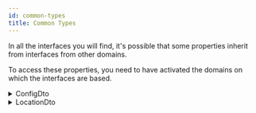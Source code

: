 ```yaml
---
id: common-types
title: Common Types
---
```


In all the interfaces you will find, it's possible that some properties inherit from interfaces from other domains.

To access these properties, you need to have activated the domains on which the interfaces are based.

<details>
 <summary>ConfigDto</summary>

| Field         |   Type    | Description                                      |
| :------------ | :-------: | ------------------------------------------------ |
| **id**        | `string`  | L'identifiant de la configuration.               |
| **code**      | `string`  | Le code de la configuration.                     |
| **value**     | `string`  | La valeur de la configuration.                   |
| **consumer**  | `string`  | Le consommateur de la configuration.             |
| **position**  |  `float`  | La position de la configuration.                 |
| **appliedTo** | `string`  | La cible d'application de la configuration.      |
| **isPublic**  | `boolean` | Indique si la configuration est publique ou non. |

</details>

<details>
 <summary>LocationDto</summary>

| Champs            |   Type   | Description                           |
| :---------------- | :------: | ------------------------------------- |
| **id**            | `string` | L'identifiant de l'emplacement.       |
| **country**       | `string` | Le pays de l'emplacement.             |
| **locality**      | `string` | La localité de l'emplacement.         |
| **region**        | `string` | La région de l'emplacement.           |
| **postalCode**    | `string` | Le code postal de l'emplacement.      |
| **streetAddress** | `string` | L'adresse de la rue de l'emplacement. |
| **latitude**      | `float`  | La latitude de l'emplacement.         |
| **longitude**     | `float`  | La longitude de l'emplacement.        |

</details>
